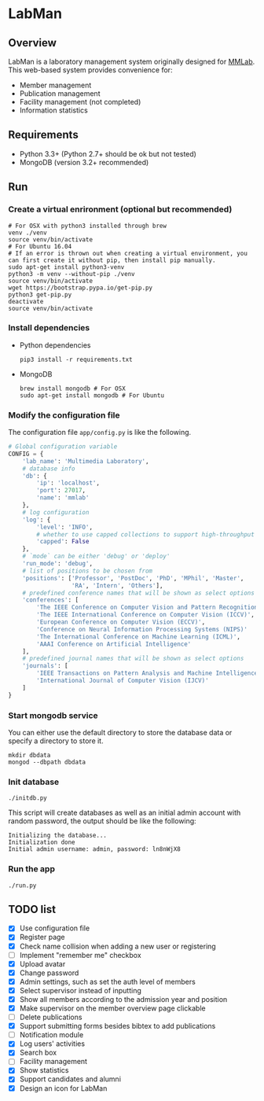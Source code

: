 # LabMan

## Overview
LabMan is a laboratory management system originally designed for [MMLab](http://mmlab.ie.cuhk.edu.hk/). This web-based system provides convenience for:
- Member management
- Publication management
- Facility management (not completed)
- Information statistics

## Requirements
- Python 3.3+ (Python 2.7+ should be ok but not tested)
- MongoDB (version 3.2+ recommended)

## Run
### Create a virtual enrironment (optional but recommended)
``` shell
# For OSX with python3 installed through brew
venv ./venv
source venv/bin/activate
# For Ubuntu 16.04
# If an error is thrown out when creating a virtual environment, you can first create it without pip, then install pip manually.
sudo apt-get install python3-venv
python3 -m venv --without-pip ./venv
source venv/bin/activate
wget https://bootstrap.pypa.io/get-pip.py
python3 get-pip.py
deactivate
source venv/bin/activate
```

### Install dependencies
- Python dependencies

    ``` shell
    pip3 install -r requirements.txt
    ```

- MongoDB

    ``` shell
    brew install mongodb # For OSX
    sudo apt-get install mongodb # For Ubuntu
    ```

### Modify the configuration file
The configuration file `app/config.py` is like the following.
``` python
# Global configuration variable
CONFIG = {
    'lab_name': 'Multimedia Laboratory',
    # database info
    'db': {
        'ip': 'localhost',
        'port': 27017,
        'name': 'mmlab'
    },
    # log configuration
    'log': {
        'level': 'INFO',
        # whether to use capped collections to support high-throughput operations
        'capped': False
    },
    # `mode` can be either 'debug' or 'deploy'
    'run_mode': 'debug',
    # list of positions to be chosen from
    'positions': ['Professor', 'PostDoc', 'PhD', 'MPhil', 'Master',
                  'RA', 'Intern', 'Others'],
    # predefined conference names that will be shown as select options
    'conferences': [
        'The IEEE Conference on Computer Vision and Pattern Recognition (CVPR)',
        'The IEEE International Conference on Computer Vision (ICCV)',
        'European Conference on Computer Vision (ECCV)',
        'Conference on Neural Information Processing Systems (NIPS)'
        'The International Conference on Machine Learning (ICML)',
        'AAAI Conference on Artificial Intelligence'
    ],
    # predefined journal names that will be shown as select options
    'journals': [
        'IEEE Transactions on Pattern Analysis and Machine Intelligence (PAMI)',
        'International Journal of Computer Vision (IJCV)'
    ]
}
```

### Start mongodb service
You can either use the default directory to store the database data or specify a directory to store it.
``` shell
mkdir dbdata
mongod --dbpath dbdata
```

### Init database
``` shell
./initdb.py
```
This script will create databases as well as an initial admin account with random password, the output should be like the following:
```
Initializing the database...
Initialization done
Initial admin username: admin, password: ln8nWjX8
```

### Run the app
``` shell
./run.py
```

## TODO list
- [x] Use configuration file
- [x] Register page
- [x] Check name collision when adding a new user or registering
- [ ] Implement "remember me" checkbox
- [x] Upload avatar
- [x] Change password
- [x] Admin settings, such as set the auth level of members
- [x] Select supervisor instead of inputting
- [x] Show all members according to the admission year and position
- [x] Make supervisor on the member overview page clickable
- [ ] Delete publications
- [x] Support submitting forms besides bibtex to add publications
- [ ] Notification module
- [x] Log users' activities
- [x] Search box
- [ ] Facility management
- [x] Show statistics
- [x] Support candidates and alumni
- [x] Design an icon for LabMan
